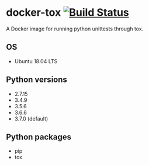 # docker-tox [![Build Status](https://travis-ci.org/shushen/tox.svg?branch=master)](https://travis-ci.org/shushen/tox)

A Docker image for running python unittests through tox.

## OS

* Ubuntu 18.04 LTS

## Python versions

* 2.7.15
* 3.4.9
* 3.5.6
* 3.6.6
* 3.7.0 (default)

## Python packages

* pip
* tox
